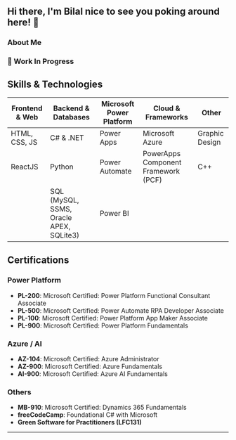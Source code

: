 ## Hi there, I'm Bilal nice to see you poking around here! 👋
### About Me



### 🚧 Work In Progress

## Skills & Technologies

| Frontend & Web | Backend & Databases | Microsoft Power Platform | Cloud & Frameworks       | Other        |
|----------------|---------------------|--------------------------|--------------------------|------------- |
| HTML, CSS, JS | C# & .NET          | Power Apps             | Microsoft Azure        | Graphic Design |
| ReactJS      | Python            | Power Automate         | PowerApps Component Framework (PCF) | C++          |
|                | SQL (MySQL, SSMS, Oracle APEX, SQLite3) | Power BI  | &nbsp;                  | &nbsp;       |

## Certifications

### Power Platform
- **PL-200**: Microsoft Certified: Power Platform Functional Consultant Associate  
- **PL-500**: Microsoft Certified: Power Automate RPA Developer Associate
- **PL-100**: Microsoft Certified: Power Platform App Maker Associate  
- **PL-900**: Microsoft Certified: Power Platform Fundamentals  

### Azure / AI
- **AZ-104**: Microsoft Certified: Azure Administrator  
- **AZ-900**: Microsoft Certified: Azure Fundamentals  
- **AI-900**: Microsoft Certified: Azure AI Fundamentals

### Others
- **MB-910**: Microsoft Certified: Dynamics 365 Fundamentals 
- **freeCodeCamp**: Foundational C# with Microsoft  
- **Green Software for Practitioners (LFC131)**  




---

<!--
**3ilalahmed123/3ilalahmed123** is a ✨ _special_ ✨ repository because its README.md (this file) appears on your GitHub profile.

Here are some ideas to get you started:

- 🔭 I’m currently working on ...
- 🌱 I’m currently learning ...
- 👯 I’m looking to collaborate on ...
- 🤔 I’m looking for help with ...
- 💬 Ask me about ...
- 📫 How to reach me: ...
- 😄 Pronouns: ...
- ⚡ Fun fact: ...
-->
